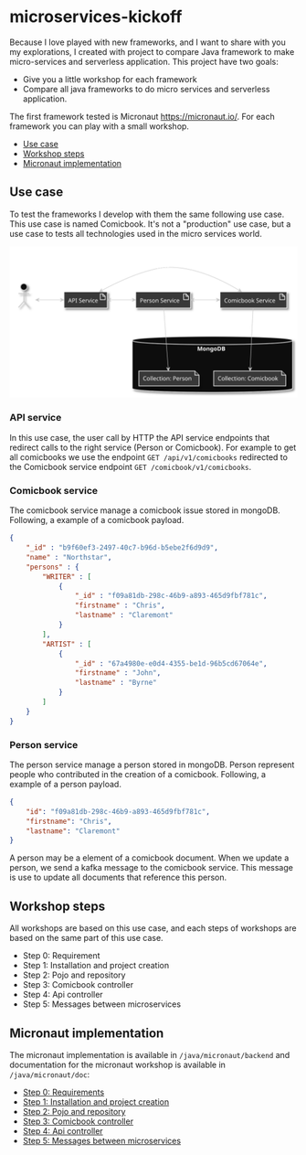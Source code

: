 # microservices-kickoff

Because I love played with new frameworks, and I want to share with you my explorations, I created with project to compare Java framework to make micro-services and serverless application.
This project have two goals:
* Give you a little workshop for each framework
* Compare all java frameworks to do micro services and serverless application.

The first framework tested is Micronaut https://micronaut.io/. For each framework you can play with a small workshop.

* [Use case](#use_case)
* [Workshop steps](#workshop_steps)
* [Micronaut implementation](#micronaut_implementation)

## Use case

To test the frameworks I develop with them the same following use case. This use case is named Comicbook. It's not a "production" use case, but a use case to tests all technologies used in the micro services world.

  ![Use case](/doc/images/usecase.svg)

### API service
In this use case, the user call by HTTP the API service endpoints that redirect calls to the right service (Person or Comicbook). For example to get all comicbooks we use the endpoint `GET /api/v1/comicbooks` redirected to the Comicbook service endpoint `GET /comicbook/v1/comicbooks`.

### Comicbook service
The comicbook service manage a comicbook issue stored in mongoDB. Following, a example of a comicbook payload.

```json
{
    "_id" : "b9f60ef3-2497-40c7-b96d-b5ebe2f6d9d9",
    "name" : "Northstar",
    "persons" : {
        "WRITER" : [ 
            {
                "_id" : "f09a81db-298c-46b9-a893-465d9fbf781c",
                "firstname" : "Chris",
                "lastname" : "Claremont"
            }
        ],
        "ARTIST" : [ 
            {
                "_id" : "67a4980e-e0d4-4355-be1d-96b5cd67064e",
                "firstname" : "John",
                "lastname" : "Byrne"
            }
        ]
    }
}
```

### Person service  
The person service manage a person stored in mongoDB. Person represent people who contributed in the creation of a comicbook. Following, a example of a person payload.

```json
{
    "id": "f09a81db-298c-46b9-a893-465d9fbf781c",
    "firstname": "Chris",
    "lastname": "Claremont"
}
```

A person may be a element of a comicbook document. When we update a person, we send a kafka message to the comicbook service. This message is use to update all documents that reference this person. 

## Workshop steps

All workshops are based on this use case, and each steps of workshops are based on the same part of this use case.

* Step 0: Requirement
* Step 1: Installation and project creation
* Step 2: Pojo and repository
* Step 3: Comicbook controller
* Step 4: Api controller
* Step 5: Messages between microservices

## Micronaut implementation

The micronaut implementation is available in `/java/micronaut/backend` and documentation for the micronaut workshop is available in `/java/micronaut/doc`:

* [Step 0: Requirements](/java/micronaut/doc/Step0.md)
* [Step 1: Installation and project creation](/java/micronaut/doc/Step1.md)
* [Step 2: Pojo and repository](/java/micronaut/doc/Step2.md)
* [Step 3: Comicbook controller](/java/micronaut/doc/Step3.md)
* [Step 4: Api controller](/java/micronaut/doc/Step4.md)
* [Step 5: Messages between microservices](/java/micronaut/doc/Step5.md)
